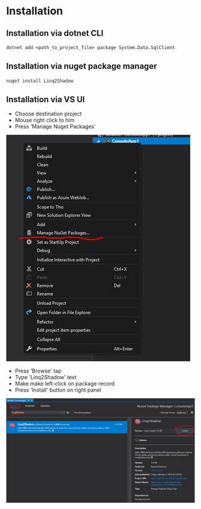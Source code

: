 # Installation

## Installation via dotnet CLI
```cmd
dotnet add <path_to_project_file> package System.Data.SqlClient
```

## Installation via nuget package manager
```cmd
nuget install Linq2Shadow
```

## Installation via VS UI
* Choose destination project
* Mouse right click to him
* Press 'Manage Nuget Packages'

![Project drop down menu](images/nuget-dd.png)

* Press 'Browse' tap
* Type 'Linq2Shadow' text
* Make make left-click on package record
* Press 'Install' button on right panel

![Project drop down menu](images/nuget-linq2shadow.png)